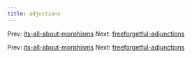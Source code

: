 ```yaml
---
title: adjuctions
---
```


Prev:
[its-all-about-morphisms](its-all-about-morphisms.md)
Next:
[freeforgetful-adjunctions](freeforgetful-adjunctions.md)

Prev:
[its-all-about-morphisms](its-all-about-morphisms.md)
Next:
[freeforgetful-adjunctions](freeforgetful-adjunctions.md)
